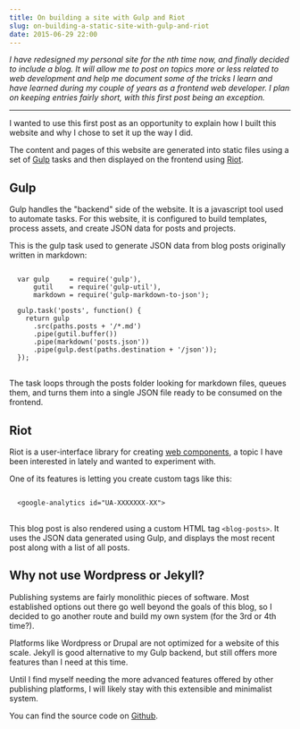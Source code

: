```yaml
---
title: On building a site with Gulp and Riot
slug: on-building-a-static-site-with-gulp-and-riot
date: 2015-06-29 22:00
---
```


*I have redesigned my personal site for the nth time now, and finally decided to include a blog. It will allow me to post on topics more or less related to web development and help me document some of the tricks I learn and have learned during my couple of years as a frontend web developer. I plan on keeping entries fairly short, with this first post being an exception.*

---

I wanted to use this first post as an opportunity to explain how I built this website and why I chose to set it up the way I did.

The content and pages of this website are generated into static files using a set of [Gulp](//gulpjs.com/) tasks and then displayed on the frontend using [Riot](//muut.com/riotjs/).


## Gulp

Gulp handles the "backend" side of the website. It is a javascript tool used to automate tasks. For this website, it is configured to build templates, process assets, and create JSON data for posts and projects.

This is the gulp task used to generate JSON data from blog posts originally written in markdown:

<pre class="language-javascript">
<code>
  var gulp     = require('gulp'),
      gutil    = require('gulp-util'),
      markdown = require('gulp-markdown-to-json');

  gulp.task('posts', function() {
    return gulp
      .src(paths.posts + '/*.md')
      .pipe(gutil.buffer())
      .pipe(markdown('posts.json'))
      .pipe(gulp.dest(paths.destination + '/json'));
  });
</code>
</pre>

The task loops through the posts folder looking for markdown files, queues them, and turns them into a single JSON file ready to be consumed on the frontend.


## Riot

Riot is a user-interface library for creating [web components](//webcomponents.org), a topic I have been interested in lately and wanted to experiment with.

One of its features is letting you create custom tags like this:<br>

<pre class="language-markup">
<code>
  &lt;google-analytics id="UA-XXXXXXX-XX"&gt;
</code>
</pre>

This blog post is also rendered using a custom HTML tag `<blog-posts>`. It uses the JSON data generated using Gulp, and displays the most recent post along with a list of all posts.


## Why not use Wordpress or Jekyll?

Publishing systems are fairly monolithic pieces of software. Most established options out there go well beyond the goals of this blog, so I decided to go another route and build my own system (for the 3rd or 4th time?).

Platforms like Wordpress or Drupal are not optimized for a website of this scale. Jekyll is good alternative to my Gulp backend, but still offers more features than I need at this time. 

Until I find myself needing the more advanced features offered by other publishing platforms, I will likely stay with this extensible and minimalist system.

You can find the source code on [Github](https://github.com/jeremymouton/jeremymouton).